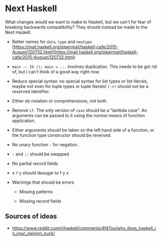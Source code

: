 # Next Haskell

What changes would we want to make to Haskell, but we can't for fear
of breaking backwards compatibility?  They should instead be made to
the Next Haskell.

* Better names for `data`, `type` and `newtype`: [https://mail.haskell.org/pipermail/haskell-cafe/2015-August/120732.html](https://mail.haskell.org/pipermail/haskell-cafe/2015-August/120732.html)

* `main :: IO (); main = ...` involves duplication.  This needs to be
  got rid of, but I can't think of a good way right now.

* Reduce special syntax: no special syntax for list types or list
  literals, maybe not even for tuple types or tuple literals!  `(->)`
  should not be a reserved identifier.

* Either do notation or comprehensions, not both.

* Remove `if`.  The only version of `case` should be a "lambda case".
  An arguments can be passed to it using the normal means of function
  application.

* Either arguments should be taken on the left hand side of a
  function, or the function type constructor should be reversed.

* No unary function `-` for negation.

* `:` and `::` should be swapped

* No partial record fields

* x `f` y should desugar to f y x

* Warnings that should be errors

    * Missing patterns

    * Missing record fields

## Sources of ideas

* https://www.reddit.com/r/haskell/comments/4f47ou/why_does_haskell_in_your_opinion_suck/
